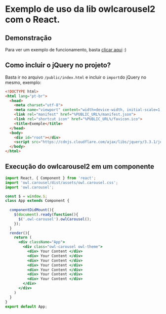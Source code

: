 # Exemplo de uso da lib owlcarousel2 com o React.
## Demonstração
Para ver um exemplo de funcionamento, basta [clicar aqui](http://fabriciojso.github.io/exemple-react-with-owl-carousel2) :)

## Como incluir o jQuery no projeto?
Basta ir no arquivo `/public/index.html` e incluir o `import`do jQuery no mesmo, exemplo:
```html
<!DOCTYPE html>
<html lang="pt-br">
  <head>
    <meta charset="utf-8">
    <meta name="viewport" content="width=device-width, initial-scale=1, shrink-to-fit=no">
    <link rel="manifest" href="%PUBLIC_URL%/manifest.json">
    <link rel="shortcut icon" href="%PUBLIC_URL%/favicon.ico">
    <title>Exemple</title>
  </head>
  <body>
    <div id="root"></div>
    <script src="https://cdnjs.cloudflare.com/ajax/libs/jquery/3.3.1/jquery.min.js"></script>
  </body>
</html>
```

## Execução do owlcarousel2 em um componente

```jsx
import React, { Component } from 'react';
import 'owl.carousel/dist/assets/owl.carousel.css';
import 'owl.carousel';

const $ = window.$;
class App extends Component {
  
  componentDidMount(){
    $(document).ready(function(){
      $('.owl-carousel').owlCarousel();
    });
  }
  render(){
    return (
      <div className="App">
        <div class="owl-carousel owl-theme">
          <div> Your Content </div>
          <div> Your Content </div>
          <div> Your Content </div>
          <div> Your Content </div>
          <div> Your Content </div>
          <div> Your Content </div>
          <div> Your Content </div>
        </div>
      </div>
    )
  }
}
export default App;
```
